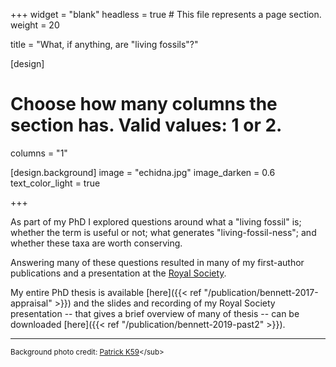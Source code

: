 +++
widget = "blank"
headless = true  # This file represents a page section.
weight = 20

title = "What, if anything, are \"living fossils\"?"

[design]
  # Choose how many columns the section has. Valid values: 1 or 2.
  columns = "1"

[design.background]
  image = "echidna.jpg"
  image_darken = 0.6
  text_color_light = true

+++

As part of my PhD I explored questions around what a "living fossil" is;
whether the term is useful or not; what generates "living-fossil-ness"; and
whether these taxa are worth conserving.

Answering many of these questions resulted in many of my first-author
publications and a presentation at the [Royal Society](https://royalsociety.org/).

My entire PhD thesis is available [here]({{< ref "/publication/bennett-2017-appraisal" >}})
and the slides and recording of my Royal Society presentation -- that gives a
brief overview of many of thesis -- can be downloaded 
[here]({{< ref "/publication/bennett-2019-past2" >}}).

----

<sub>Background photo credit: [Patrick K59](https://commons.wikimedia.org/wiki/File:Short-beaked_Echidna_(Tachyglossus_aculeatus)_(16297481041).jpg)</sub>
